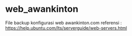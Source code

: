 # web_awankinton
File backup konfigurasi web awankinton.com
referensi : https://help.ubuntu.com/lts/serverguide/web-servers.html
